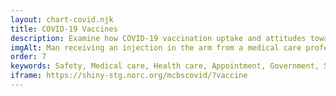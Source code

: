 ```yaml
---
layout: chart-covid.njk
title: COVID-19 Vaccines
description: Examine how COVID-19 vaccination uptake and attitudes towards getting vaccinated varied across Medicare beneficiaries.
imgAlt: Man receiving an injection in the arm from a medical care professional
order: 7
keywords: Safety, Medical care, Health care, Appointment, Government, Shot, Dose, Side effect, Chronic, Coronavirus, Sex, Gender, Age, Income, Race, Ethnicity, Language, English, Dual, Dual eligible, Smoking, Smoker, Tobacco, Immune system, Preventive, Preventative, Pandemic
iframe: https://shiny-stg.norc.org/mcbscovid/?vaccine
---
```

